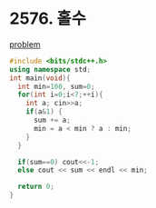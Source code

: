 # 2576. 홀수

[problem](https://www.acmicpc.net/problem/2576)

```cpp
#include <bits/stdc++.h>
using namespace std;
int main(void){
  int min=100, sum=0;
  for(int i=0;i<7;++i){
    int a; cin>>a;
    if(a&1) {
      sum += a;
      min = a < min ? a : min;
    }
  }

  if(sum==0) cout<<-1;
  else cout << sum << endl << min;

  return 0;
}
```
